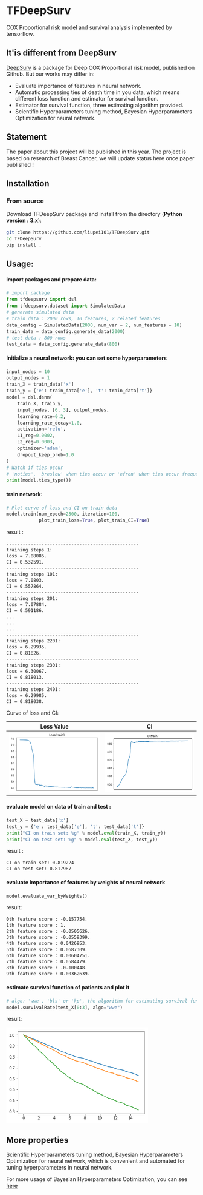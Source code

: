# TFDeepSurv
COX Proportional risk model and survival analysis implemented by tensorflow.

## It'is different from DeepSurv
[DeepSurv](https://github.com/jaredleekatzman/DeepSurv) is a package for Deep COX Proportional risk model, published on Github. But our works may differ in:

- Evaluate importance of features in neural network.
- Automatic processing ties of death time in you data, which means different loss function and estimator for survival function.
- Estimator for survival function, three estimating algorithm provided.
- Scientific Hyperparameters tuning method, Bayesian Hyperparameters Optimization for neural network.

## Statement
The paper about this project will be published in this year. The project is based on
research of Breast Cancer, we will update status here once paper published !

## Installation
### From source

Download TFDeepSurv package and install from the directory (**Python version : 3.x**):
```bash
git clone https://github.com/liupei101/TFDeepSurv.git
cd TFDeepSurv
pip install .
```

## Usage:

#### import packages and prepare data:
```python
# import package
from tfdeepsurv import dsl
from tfdeepsurv.dataset import SimulatedData
# generate simulated data
# train data : 2000 rows, 10 features, 2 related features
data_config = SimulatedData(2000, num_var = 2, num_features = 10)
train_data = data_config.generate_data(2000)
# test data : 800 rows
test_data = data_config.generate_data(800)
```

#### Initialize a neural network: you can set some hyperparameters
```python
input_nodes = 10
output_nodes = 1
train_X = train_data['x']
train_y = {'e': train_data['e'], 't': train_data['t']}
model = dsl.dsnn(
    train_X, train_y,
    input_nodes, [6, 3], output_nodes, 
    learning_rate=0.2,
    learning_rate_decay=1.0,
    activation='relu', 
    L1_reg=0.0002, 
    L2_reg=0.0003, 
    optimizer='adam',
    dropout_keep_prob=1.0
)
# Watch if ties occur
# 'noties', 'breslow' when ties occur or 'efron' when ties occur frequently
print(model.ties_type())
```

#### train network:
```python
# Plot curve of loss and CI on train data
model.train(num_epoch=2500, iteration=100,
            plot_train_loss=True, plot_train_CI=True)
```

result :
```
-------------------------------------------------
training steps 1:
loss = 7.08086.
CI = 0.532591.
-------------------------------------------------
training steps 101:
loss = 7.0803.
CI = 0.557864.
-------------------------------------------------
training steps 201:
loss = 7.07884.
CI = 0.591186.
...
...
...
-------------------------------------------------
training steps 2201:
loss = 6.29935.
CI = 0.81826.
-------------------------------------------------
training steps 2301:
loss = 6.30067.
CI = 0.818013.
-------------------------------------------------
training steps 2401:
loss = 6.29985.
CI = 0.818038.
```
Curve of loss and CI:

Loss Value                       | CI
:-------------------------------:|:--------------------------------------:
![](tools/README-loss.png)|![](tools/README-ci.png)

#### evaluate model on data of train and test :
```python
test_X = test_data['x']
test_y = {'e': test_data['e'], 't': test_data['t']}
print("CI on train set: %g" % model.eval(train_X, train_y))
print("CI on test set: %g" % model.eval(test_X, test_y))
```
result :
```
CI on train set: 0.819224
CI on test set: 0.817987
```

#### evaluate importance of features by weights of neural network
```python
model.evaluate_var_byWeights()
```
result:
```
0th feature score : -0.157754.
1th feature score : 1.
2th feature score : -0.0505626.
3th feature score : -0.0559399.
4th feature score : 0.0426953.
5th feature score : 0.0687309.
6th feature score : 0.00604751.
7th feature score : 0.0584479.
8th feature score : -0.100448.
9th feature score : 0.00362639.
```

#### estimate survival function of patients and plot it
```python
# algo: 'wwe', 'bls' or 'kp', the algorithm for estimating survival function
model.survivalRate(test_X[0:3], algo="wwe")
```

result:

![Survival rate](tools/README-surv.png)

## More properties
Scientific Hyperparameters tuning method, Bayesian Hyperparameters Optimization for neural network, which is convenient and automated for tuning hyperparameters in neural network.

For more usage of Bayesian Hyperparameters Optimization, you can see [here](bysopt/README.md)